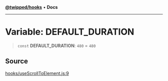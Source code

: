 [**@twipped/hooks**](../../README.md) • **Docs**

***

# Variable: DEFAULT\_DURATION

> `const` **DEFAULT\_DURATION**: `480` = `480`

## Source

[hooks/useScrollToElement.js:9](https://github.com/Twipped/hooks/blob/main/hooks/useScrollToElement.js#L9)
